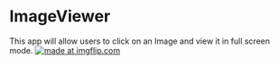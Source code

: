 # ImageViewer
This app will allow users to click on an Image and view it in full screen mode.
<a href="https://imgflip.com/gif/1tpz75"><img src="https://i.imgflip.com/1tpz75.gif" title="made at imgflip.com"/></a>
